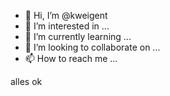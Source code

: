 - 👋 Hi, I’m @kweigent
- 👀 I’m interested in ...
- 🌱 I’m currently learning ...
- 💞️ I’m looking to collaborate on ...
- 📫 How to reach me ...

<!---
kweigent/kweigent is a ✨ special ✨ repository because its `README.md` (this file) appears on your GitHub profile.
You can click the Preview link to take a look at your changes.
--->

alles ok
